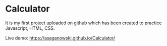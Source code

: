 # Calculator

It is my first project uploaded on github which has been created to practice Javascript, HTML, CSS.

Live demo: https://asaganowski.github.io/Calculator/
